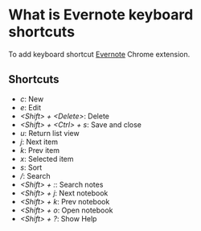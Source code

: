 # What is Evernote keyboard shortcuts
To add keyboard shortcut [Evernote](http://www.evernote.com/) Chrome extension.

## Shortcuts
- *c*: New
- *e*: Edit
- *&lt;Shift&gt; + &lt;Delete&gt;*: Delete
- *&lt;Shift&gt; + &lt;Ctrl&gt; + s*: Save and close
- *u*: Return list view 
- *j*: Next item
- *k*: Prev item
- *x*: Selected item
- *s*: Sort
- */*: Search
- *&lt;Shift&gt; + :*: Search notes
- *&lt;Shift&gt; + j*: Next notebook
- *&lt;Shift&gt; + k*: Prev notebook
- *&lt;Shift&gt; + o*: Open notebook
- *&lt;Shift&gt; + ?*: Show Help
